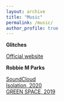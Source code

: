 ```yaml
---
layout: archive
title: "Music"
permalink: /music/
author_profile: true
---
```


<b>Glitches</b>

<a href='https://www.glitchesmusic.co.uk/' target="_blank">Official website</a><br>

<b>Robbie M Parks</b>

<a href='https://soundcloud.com/rmiparks' target="_blank">SoundCloud<br></a>
<a href='https://soundcloud.com/rmiparks/sets/isolation' target="_blank">Isolation, 2020<br></a>
<a href='https://www.greatexhibitionroadfestival.co.uk/event/green-space/?backto=whats-on' target="_blank">GREEN SPACE, 2019<br></a>





